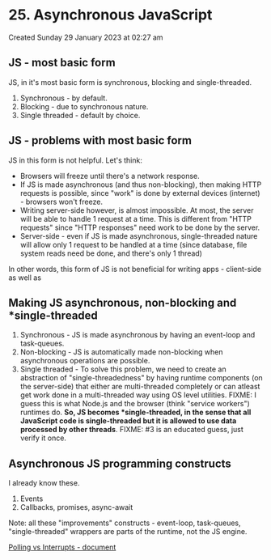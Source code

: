 # 25. Asynchronous JavaScript
Created Sunday 29 January 2023 at 02:27 am

## JS - most basic form
JS, in it's most basic form is synchronous, blocking and single-threaded.
1. Synchronous - by default.
2. Blocking - due to synchronous nature.
3. Single threaded - default by choice.


## JS - problems with most basic form
JS in this form is not helpful. Let's think:
- Browsers will freeze until there's a network response.
- If JS is made asynchronous (and thus non-blocking), then making HTTP requests is possible, since "work" is done by external devices (internet) - browsers won't freeze.
- Writing server-side however, is almost impossible. At most, the server will be able to handle 1 request at a time. This is different from "HTTP requests" since "HTTP responses" need work to be done by the server.
- Server-side - even if JS is made asynchronous, single-threaded nature will allow only 1 request to be handled at a time (since database, file system reads need be done, and there's only 1 thread)

In other words, this form of JS is not beneficial for writing apps - client-side as well as 


## Making JS asynchronous, non-blocking and \*single-threaded
1. Synchronous - JS is made asynchronous by having an event-loop and task-queues.
2. Non-blocking - JS is automatically made non-blocking when asynchronous operations are possible.
3. Single threaded - To solve this problem, we need to create an abstraction of "single-threadedness" by having runtime components (on the server-side) that either are multi-threaded completely or can atleast get work done in a multi-threaded way using OS level utilities. FIXME: I guess this is what Node.js and the browser (think "service workers") runtimes do. **So, JS becomes \*single-threaded, in the sense that all JavaScript code is single-threaded but it is allowed to use data processed by other threads**. FIXME: \#3 is an educated guess, just verify it once.


## Asynchronous JS programming constructs
I already know these.
1. Events
2. Callbacks, promises, async-await

Note: all these "improvements" constructs - event-loop, task-queues, "single-threaded" wrappers are parts of the runtime, not the JS engine.

[Polling vs Interrupts - document](../../../../assets/ChatGPT-interrupts-vs-polling.pdf)